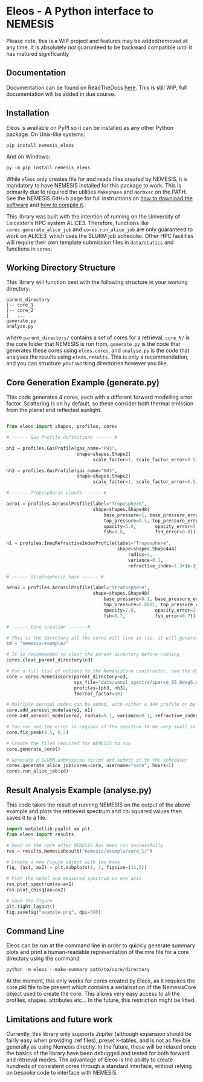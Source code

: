 # Eleos - A Python interface to NEMESIS

Please note, this is a WIP project and features may be added/removed at any time. It is absolutely *not* guarunteed to be backward compatible until it has matured significantly

## Documentation

Documentation can be found on ReadTheDocs [here](https://eleos.readthedocs.io/en/latest/). This is still WIP, full documentation will be added in due course.

## Installation

Eleos is available on PyPI so it can be installed as any other Python package. On Unix-like systems:

`pip install nemesis_eleos`

And on Windows:

`py -m pip install nemesis_eleos`


While `eleos` only creates file for and reads files created by NEMESIS, it is mandatory to have NEMESIS installed for this package to work. This is primarily due to required the utilities `Makephase` and `Normxsc` on the PATH. See the NEMESIS GitHub page for full instructions on [how to download the software](https://github.com/nemesiscode/radtrancode/blob/master/README.md) and [how to compile it](https://github.com/nemesiscode/radtrancode/blob/master/AACOMPILE.txt).


This library was built with the intention of running on the University of Leicester’s HPC system ALICE3. Therefore, functions like `cores.generate_alice_job` and `cores.run_alice_job` are only guaranteed to work on ALICE3, which uses the SLURM job scheduler. Other HPC facilities will require their own template submission files in `data/statics` and functions in `cores`.

## Working Directory Structure

This library will function best with the following structure in your working directory:

```
parent_directory
|-- core_1
|-- core_2
|   ...
generate.py
analyse.py
```

where `parent_directory/` contains a set of cores for a retrieval, `core_N/` is the core folder that NEMESIS is run from, `generate.py` is the code that generates these cores using `eleos.cores`, and `analyse.py` is the code that analyses the results using `eleos.results`. This is only a recommendation, and you can structure your working directories however you like.

## Core Generation Example (generate.py)

This code generates 4 cores, each with a different forward modelling error factor. Scattering is on by default, so these consider both thermal emission from the planet and reflected sunlight.

```python

from eleos import shapes, profiles, cores

# ------ Gas Profile definitions ------ #

ph3 = profiles.GasProfile(gas_name="PH3", 
                          shape=shapes.Shape2(
                                scale_factor=1, scale_factor_error=0.5))

nh3 = profiles.GasProfile(gas_name="NH3", 
                          shape=shapes.Shape2(
                                scale_factor=1, scale_factor_error=0.5))

# ------ Tropospheric clouds ------ #

aero1 = profiles.AerosolProfile(label="Troposphere",
                                shape=shapes.Shape48(
                                    base_pressure=1, base_pressure_error=1,
                                    top_pressure=0.5, top_pressure_error=0.5,
                                    opacity=5.0,       opacity_error=5.0,
                                    fsh=0.8,           fsh_error=0.8))
                
n1 = profiles.ImagRefractiveIndexProfile(label="Troposphere",
                                         shape=shapes.Shape444(
                                             radius=2,                   radius_error=1,
                                             variance=0.1,               variance_error=0.1,
                                             refractive_index=1.3+1e-3j, refractive_index_error=1e-3))

# ------ Stratospheric haze ------ #

aero2 = profiles.AerosolProfile(label="Stratosphere",
                                shape=shapes.Shape48(
                                    base_pressure=0.1, base_pressure_error=0.1,
                                    top_pressure=0.0001, top_pressure_error=0.0001,
                                    opacity=2.0,       opacity_error=2.0,
                                    fsh=0.7,           fsh_error=0.7))

# ------ Core creation ------ #

# This is the directory all the cores will live in (ie. it will generate nemesis/example/core_1/nemesis.apr,...
cd = "nemesis/example/"

# It is recommended to clear the parent directory before running
cores.clear_parent_directory(cd)

# For a full list of options to the NemesisCore constructor, see the documentation
core = cores.NemesisCore(parent_directory=cd,
                         spx_file="data/zonal_spectra/sparse_55.0degS.spx",
                         profiles=[ph3, nh3],
                         fmerror_factor=10)

# Multiple aerosol modes can be added, with either a 444 profile or by specifying parameters (if they are not to be fitted).
core.add_aerosol_mode(aero1, n1)
core.add_aerosol_mode(aero2, radius=0.1, variance=0.1, refractive_index=1.3+1e-3j)

# You can set the error in regions of the spectrum to be very small so NEMESIS will always fit the model there
core.fix_peak(4.5, 0.2)

# Create the files required for NEMESIS to run
core.generate_core()

# Generate a SLURM submission script and submit it to the scheduler
cores.generate_alice_job(cores=core, username="none", hours=1)
cores.run_alice_job(cd)
```

## Result Analysis Example (analyse.py)

This code takes the result of running NEMESIS on the output of the above example and plots the retrieved spectrum and chi squared values then saves it to a file.

```python
import matplotlib.pyplot as plt
from eleos import results

# Read in the core after NEMESIS has been run successfully
res = results.NemesisResult("nemesis/example/core_1/")

# Create a new Figure object with two Axes
fig, (ax1, ax2) = plt.subplots(1, 2, figsize=(12,5))

# Plot the model and measured spectrum on one axis
res.plot_spectrum(ax=ax1)
res.plot_chisq(ax=ax2)

# Save the figure
plt.tight_layout()
fig.savefig("example.png", dpi=500)
```


## Command Line

Eleos can be run at the command line in order to quickly generate summary plots and print a human-readable representation of the.mre file for a core directory using the command

`python -m eleos --make-summary path/to/core/directory`

At the moment, this only works for cores created by Eleos, as it requires the core.pkl file to be present which contains a serialisation of the NemesisCore object used to create the core. This allows very easy access to all the profiles, shapes, attributes etc… In the future, this restriction might be lifted.


## Limitations and future work

Currently, this library only supports Jupiter (although expansion should be fairly easy when providing .ref files), preset k-tables, and is not as flexible generally as using Nemesis directly. In the future, these will be relaxed once the basics of the library have been debugged and tested for both forward and retrieval modes. The advantage of Eleos is the ablilty to create hundreds of consistent cores through a standard interface, without relying on bespoke code to interface with NEMESIS.